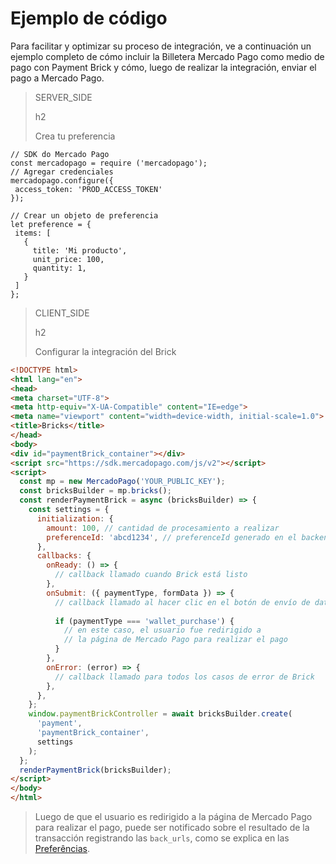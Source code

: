 # Ejemplo de código 

Para facilitar y optimizar su proceso de integración, ve a continuación un ejemplo completo de cómo incluir la Billetera Mercado Pago como medio de pago con Payment Brick y cómo, luego de realizar la integración, enviar el pago a Mercado Pago. 

> SERVER_SIDE
>
> h2
>
> Crea tu preferencia

```node
// SDK do Mercado Pago
const mercadopago = require ('mercadopago');
// Agregar credenciales
mercadopago.configure({
 access_token: 'PROD_ACCESS_TOKEN'
});
 
// Crear un objeto de preferencia
let preference = {
 items: [
   {
     title: 'Mi producto',
     unit_price: 100,
     quantity: 1,
   }
 ]
};
```

> CLIENT_SIDE
>
> h2
>
> Configurar la integración del Brick

```html
<!DOCTYPE html>
<html lang="en">
<head>
<meta charset="UTF-8">
<meta http-equiv="X-UA-Compatible" content="IE=edge">
<meta name="viewport" content="width=device-width, initial-scale=1.0">
<title>Bricks</title>
</head>
<body>
<div id="paymentBrick_container"></div>
<script src="https://sdk.mercadopago.com/js/v2"></script>
<script>
  const mp = new MercadoPago('YOUR_PUBLIC_KEY');
  const bricksBuilder = mp.bricks();
  const renderPaymentBrick = async (bricksBuilder) => {
    const settings = {
      initialization: {
        amount: 100, // cantidad de procesamiento a realizar
        preferenceId: 'abcd1234', // preferenceId generado en el backend
      },
      callbacks: {
        onReady: () => {
          // callback llamado cuando Brick está listo
        },
        onSubmit: ({ paymentType, formData }) => {
          // callback llamado al hacer clic en el botón de envío de datos
        
          if (paymentType === 'wallet_purchase') {
            // en este caso, el usuario fue redirigido a
            // la página de Mercado Pago para realizar el pago
          }
        },
        onError: (error) => {
          // callback llamado para todos los casos de error de Brick
        },
      },
    };
    window.paymentBrickController = await bricksBuilder.create(
      'payment',
      'paymentBrick_container',
      settings
    );
  };
  renderPaymentBrick(bricksBuilder);
</script>
</body>
</html>
```

> Luego de que el usuario es redirigido a la página de Mercado Pago para realizar el pago, puede ser notificado sobre el resultado de la transacción registrando las `back_urls`, como se explica en las [Preferências](/developers/es/docs/checkout-bricks/payment-brick/additional-customization/preferences).